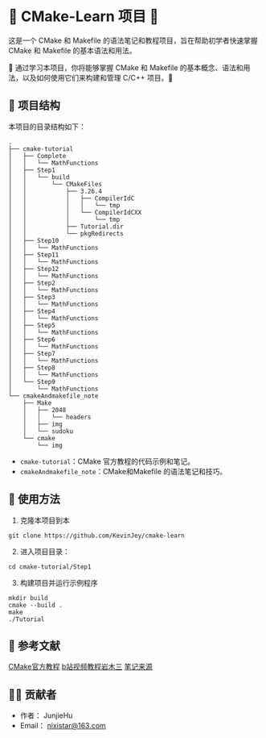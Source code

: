 # 🌟 CMake-Learn 项目 🌟

这是一个 CMake 和 Makefile 的语法笔记和教程项目，旨在帮助初学者快速掌握 CMake 和 Makefile 的基本语法和用法。

🚀 通过学习本项目，你将能够掌握 CMake 和 Makefile 的基本概念、语法和用法，以及如何使用它们来构建和管理 C/C++ 项目。🚀

## 📁 项目结构

本项目的目录结构如下：

```
.
├── cmake-tutorial
│   ├── Complete
│   │   └── MathFunctions
│   ├── Step1
│   │   └── build
│   │       └── CMakeFiles
│   │           ├── 3.26.4
│   │           │   ├── CompilerIdC
│   │           │   │   └── tmp
│   │           │   └── CompilerIdCXX
│   │           │       └── tmp
│   │           ├── Tutorial.dir
│   │           └── pkgRedirects
│   ├── Step10
│   │   └── MathFunctions
│   ├── Step11
│   │   └── MathFunctions
│   ├── Step12
│   │   └── MathFunctions
│   ├── Step2
│   │   └── MathFunctions
│   ├── Step3
│   │   └── MathFunctions
│   ├── Step4
│   │   └── MathFunctions
│   ├── Step5
│   │   └── MathFunctions
│   ├── Step6
│   │   └── MathFunctions
│   ├── Step7
│   │   └── MathFunctions
│   ├── Step8
│   │   └── MathFunctions
│   └── Step9
│       └── MathFunctions
└── cmakeAndmakefile_note
    ├── Make
    │   ├── 2048
    │   │   └── headers
    │   ├── img
    │   └── sudoku
    └── cmake
        └── img
```
- `cmake-tutorial`：CMake 官方教程的代码示例和笔记。
- `cmakeAndmakefile_note`：CMake和Makefile 的语法笔记和技巧。

## 🚀 使用方法

1. 克隆本项目到本
```
git clone https://github.com/KevinJey/cmake-learn
```
2. 进入项目目录：
```
cd cmake-tutorial/Step1
```
3. 构建项目并运行示例程序
```
mkdir build
cmake --build .
make
./Tutorial
```
## 📄 参考文献

[CMake官方教程](https://cmake.org/cmake/help/latest/guide/tutorial/index.html)
[b站视频教程岩木三](https://space.bilibili.com/698499843)
[笔记来源](https://gitee.com/yanmu_ym/cpp)

## 👨‍💻 贡献者

- 作者： JunjieHu
- Email： nixistar@163.com